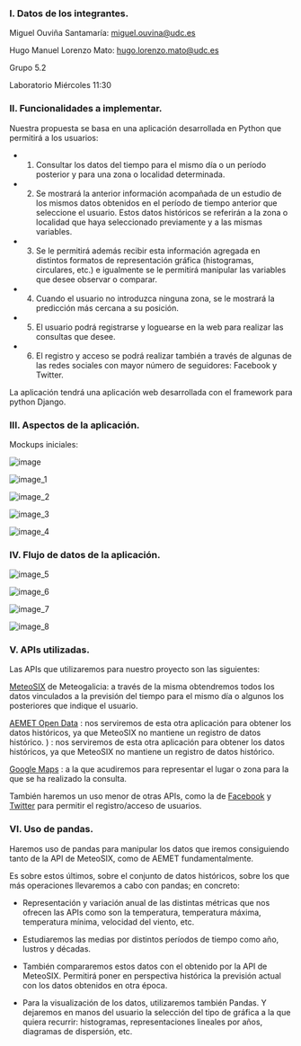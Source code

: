 
<h3>I. Datos de los integrantes.</h3>

Miguel Ouviña Santamaría:    miguel.ouvina@udc.es

Hugo Manuel Lorenzo Mato:    hugo.lorenzo.mato@udc.es

Grupo 5.2

Laboratorio Miércoles 11:30


<h3>II. Funcionalidades a implementar.</h3>


Nuestra propuesta se basa en una aplicación desarrollada en Python que permitirá a los usuarios:


- 1) Consultar los datos del tiempo para el mismo día o un período posterior y para una zona o localidad determinada.

- 2) Se mostrará la anterior información acompañada de un estudio de los mismos datos obtenidos en el período de tiempo anterior que seleccione el usuario. Estos datos históricos se referirán a la zona o localidad que haya seleccionado previamente y a las mismas variables.

- 3) Se le permitirá además recibir esta información agregada en distintos formatos de representación gráfica (histogramas, circulares, etc.) e igualmente se le permitirá manipular las variables que desee observar o comparar.

- 4) Cuando el usuario no introduzca ninguna zona, se le mostrará la predicción más cercana a su posición.

- 5) El usuario podrá registrarse y loguearse en la web para realizar las consultas que desee.

- 6) El registro y acceso se podrá realizar también a través de algunas de las redes sociales con mayor número de seguidores: Facebook y Twitter.

La aplicación tendrá una aplicación web desarrollada con el framework para python Django.



<h3>III. Aspectos de la aplicación.</h3>

Mockups iniciales:

![image](Images%20md/image.png)

![image_1](Images%20md/image_1.png)

![image_2](Images%20md/image_2.png)

![image_3](Images%20md/image_3.png)

![image_4](Images%20md/image_4.png)


<h3>IV. Flujo de datos de la aplicación.</h3>

![image_5](Images%20md/image_5.png)

![image_6](Images%20md/image_6.png)

![image_7](Images%20md/image_7.png)

![image_8](Images%20md/image_8.png)



<h3>V. APIs utilizadas.</h3>

Las APIs que utilizaremos para nuestro proyecto son las siguientes:

[MeteoSIX](http://servizos.meteogalicia.gal/api_manual/gl/index.html) de Meteogalicia: a través de la misma obtendremos todos los datos vinculados a la previsión del tiempo para el mismo día o algunos los posteriores que indique el usuario.

[AEMET Open Data](https://opendata.aemet.es/centrodedescargas/inicio) : nos serviremos de esta otra aplicación para obtener los datos históricos, ya que  MeteoSIX no mantiene un registro de datos histórico.
) : nos serviremos de esta otra aplicación para obtener los datos históricos, ya que  MeteoSIX no mantiene un registro de datos histórico.

[Google Maps](https://developers.google.com/maps/web/?hl=es-419) : a la que acudiremos para representar el lugar o zona para la que se ha realizado la consulta.

También haremos un uso menor de otras APIs, como la de [Facebook](https://developers.facebook.com/docs/marketing-api/using-the-api) y [Twitter](https://dev.twitter.com/rest/public) para permitir el registro/acceso de usuarios.


<h3>VI. Uso de pandas.</h3>

Haremos uso de pandas para manipular los datos que iremos consiguiendo tanto de la API de MeteoSIX, como de AEMET fundamentalmente.

Es sobre estos últimos, sobre el conjunto de datos históricos, sobre los que más operaciones llevaremos a cabo con pandas; en concreto:

- Representación y variación anual de las distintas métricas que nos ofrecen las APIs como son la temperatura, temperatura máxima, temperatura mínima, velocidad del viento, etc.

- Estudiaremos las medias por distintos períodos de tiempo como año, lustros y décadas.

- También compararemos estos datos con el obtenido por la API de MeteoSIX. Permitirá poner en perspectiva histórica la previsión actual con los datos obtenidos en otra época.

- Para la visualización de los datos, utilizaremos también Pandas. Y dejaremos en manos del usuario la selección del tipo de gráfica a la que quiera recurrir: histogramas, representaciones lineales por años, diagramas de dispersión, etc.

